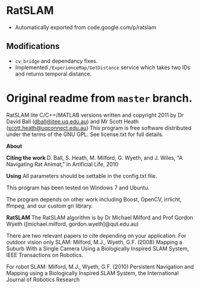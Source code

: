 # RatSLAM

* Automatically exported from code.google.com/p/ratslam

## Modifications

* `cv_bridge` and dependancy fixes.
* Implemented `/ExperienceMap/GetDistance` service which takes two IDs and returns temporal distance.

# Original readme from `master` branch.

RatSLAM lite C/C++/MATLAB versions
written and copyright 2011 
by Dr David Ball (dball@itee.uq.edu.au) and Mr Scott Heath (scott.heath@uqconnect.edu.au)
This program is free software distributed under the terms of the GNU GPL. See license.txt for full details.

**About**

**Citing the work**
D. Ball, S. Heath, M. Milford, G. Wyeth, and J. Wiles, "A Navigating Rat Animat," in Artificial Life, 2010

**Using**
All parameters should be settable in the config.txt file.

This program has been tested on Windows 7 and Ubuntu.

The program depends on other work including Boost, OpenCV, irrlicht, ffmpeg, and our custom gri library.

**RatSLAM**
The RatSLAM algorithm is by Dr Michael Milford and Prof Gordon Wyeth ([michael.milford, gordon.wyeth]@qut.edu.au)

There are two relevant papers to cite depending on your application:
For outdoor vision only SLAM: 
Milford, M.J., Wyeth, G.F. (2008) Mapping a Suburb With a Single Camera Using a Biologically Inspired SLAM System, IEEE Transactions on Robotics.

For robot SLAM:
Milford, M.J., Wyeth, G.F. (2010) Persistent Navigation and Mapping using a Biologically Inspired SLAM System, the International Journal of Robotics Research
